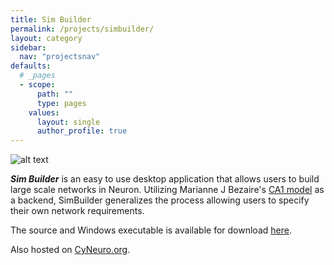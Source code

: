 ```yaml
---
title: Sim Builder
permalink: /projects/simbuilder/
layout: category
sidebar:
  nav: "projectsnav"
defaults:
  # _pages
  - scope:
      path: ""
      type: pages
    values:
      layout: single
      author_profile: true
---
```

![alt text][screenshot]

**_Sim Builder_** is an easy to use desktop application that allows users to build large scale networks in Neuron. Utilizing Marianne J Bezaire's [CA1 model](https://github.com/mbezaire/ca1) as a backend, SimBuilder generalizes the process allowing users to specify their own network requirements.

The source and Windows executable is available for download [here](https://tylerbanks.net/SimBuilder/).

Also hosted on [CyNeuro.org](http://cyneuro.org/system/analytics/training_content).


[screenshot]: https://tylerbanks.net/SimBuilder/index_files/image003.jpg "SimBuilder"
